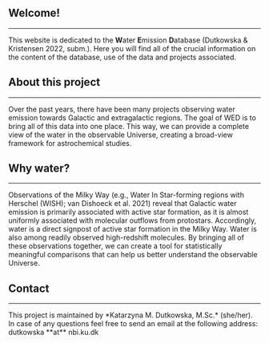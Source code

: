 ## Welcome!
<hr>

This website is dedicated to the **W**ater **E**mission **D**atabase (Dutkowska & Kristensen 2022, subm.). Here you will find all of the crucial information on the content of the database, use of the data and projects associated. 

## About this project
<hr>

Over the past years, there have been many projects observing water emission towards Galactic and extragalactic regions. The goal of WED is to bring all of this data into one place. This way, we can provide a complete view of the water in the observable Universe, creating a broad-view framework for astrochemical studies. 

## Why water?
<hr>

Observations of the Milky Way (e.g., Water In Star-forming regions with Herschel (WISH); van Dishoeck et al. 2021) reveal that Galactic water emission is primarily associated with active star formation, as it is almost uniformly associated with molecular outflows from protostars. Accordingly, water is a direct signpost of active star formation in the Milky Way. Water is also among readily observed high-redshift molecules. By bringing all of these observations together, we can create a tool for statistically meaningful comparisons that can help us better understand the observable Universe.

## Contact
<hr>
This project is maintained by *Katarzyna M. Dutkowska, M.Sc.* (she/her). In case of any questions feel free to send an email at the following address: dutkowska **at** nbi.ku.dk

